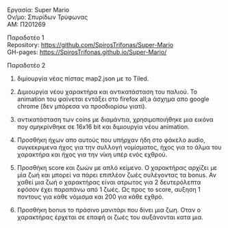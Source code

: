 Εργασία: Super Mario<br>
Ον/μο: Σπυρίδων Τρύφωνας <br>
ΑΜ: Π201269<br>


Παραδοτέο 1 <br>
Repository: https://github.com/SpirosTrifonas/Super-Mario  <br>
GH-pages:   https://SpirosTrifonas.github.io/Super-Mario/



Παραδοτέο 2 <br>

1. διμiουργία νέας πίστας map2.json με το Tiled. 

2. Διμιουργία νέου χαρακτήρα και αντικατάσταση του παλιού. Το animation του φαίνεται εντάξει στο firefox all;a άσχημα απο google chrome (δεν μπόρεσα να προσδιορίσω γιατί).

3. αντικατάσταση των coins με διαμάντια, χρησιμοποιήθηκε μια εικόνα ποy σμηκρίνθηκε σε 16x16 bit και διμιουργία νέου animation.

4. Προσθήκη ήχων απο αυτούς που υπήρχαν ήδη στο φάκελο audio, συγκεκριμενα ήχος για την συλλογή νομίσματος, ήχος για το άλμα του χαρακτήρα
και ήχος για την νίκη υπέρ ενός εχθρού.

5. Προσθήκη score και ζωών με απλό κείμενο. Ο χαρακτήρας αρχίζει με μία ζωή και μπορεί να πάρει επιπλέον ζωές συλέγοντας τα bonus.
Αν χαθεί μια ζωή ο χαρακτήρας είναι ατρωτος για 2 δευτερόλεπτα εφόσον έχει παραπάνω από 1 ζωές. Ως προς το score, αυξηση 1 ποντους για κάθε νόμισμα και 200 για κάθε εχθρό.

6. Προσθήκη bonus το πράσινο μανιτάρι που δίνει μια ζωη. Οταν ο χαρακτήρας έρχεται σε επαφή οι ζωές του αυξάνονται κατα μια.
